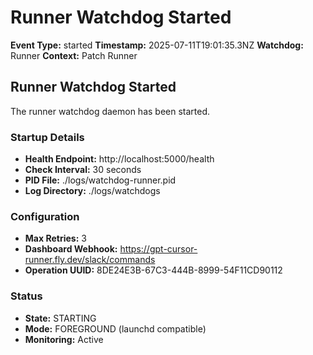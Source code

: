 # Runner Watchdog Started

**Event Type:** started
**Timestamp:** 2025-07-11T19:01:35.3NZ
**Watchdog:** Runner
**Context:** Patch Runner


## Runner Watchdog Started

The runner watchdog daemon has been started.

### Startup Details
- **Health Endpoint:** http://localhost:5000/health
- **Check Interval:** 30 seconds
- **PID File:** ./logs/watchdog-runner.pid
- **Log Directory:** ./logs/watchdogs

### Configuration
- **Max Retries:** 3
- **Dashboard Webhook:** https://gpt-cursor-runner.fly.dev/slack/commands
- **Operation UUID:** 8DE24E3B-67C3-444B-8999-54F11CD90112

### Status
- **State:** STARTING
- **Mode:** FOREGROUND (launchd compatible)
- **Monitoring:** Active



